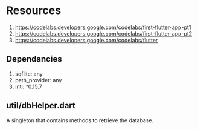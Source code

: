 # Resources
1. https://codelabs.developers.google.com/codelabs/first-flutter-app-pt1
2. https://codelabs.developers.google.com/codelabs/first-flutter-app-pt2
3. https://codelabs.developers.google.com/codelabs/flutter

## Dependancies
1. sqflite: any
2. path_provider: any
3. intl: ^0.15.7

## util/dbHelper.dart
A singleton that contains methods to retrieve the database.
